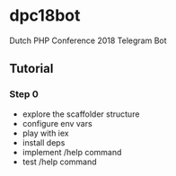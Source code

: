# dpc18bot
Dutch PHP Conference 2018 Telegram Bot

## Tutorial

### Step 0
- explore the scaffolder structure
- configure env vars
- play with iex
- install deps
- implement /help command
- test /help command
